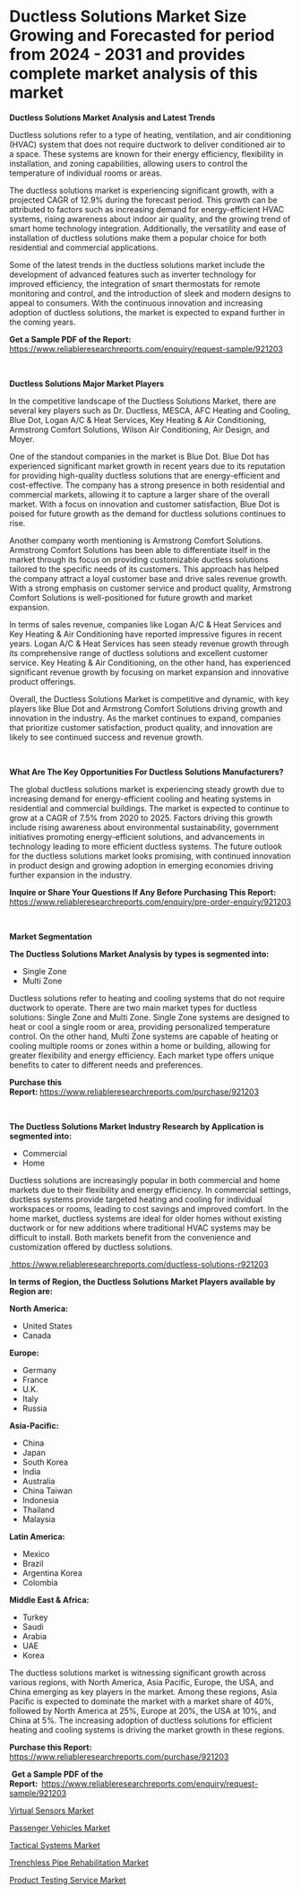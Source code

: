 <p><h1>Ductless Solutions Market Size Growing and Forecasted for period from 2024 - 2031 and provides complete market analysis of this market</h1></p><p><strong>Ductless Solutions Market Analysis and Latest Trends</strong></p>
<p><p>Ductless solutions refer to a type of heating, ventilation, and air conditioning (HVAC) system that does not require ductwork to deliver conditioned air to a space. These systems are known for their energy efficiency, flexibility in installation, and zoning capabilities, allowing users to control the temperature of individual rooms or areas.</p><p>The ductless solutions market is experiencing significant growth, with a projected CAGR of 12.9% during the forecast period. This growth can be attributed to factors such as increasing demand for energy-efficient HVAC systems, rising awareness about indoor air quality, and the growing trend of smart home technology integration. Additionally, the versatility and ease of installation of ductless solutions make them a popular choice for both residential and commercial applications.</p><p>Some of the latest trends in the ductless solutions market include the development of advanced features such as inverter technology for improved efficiency, the integration of smart thermostats for remote monitoring and control, and the introduction of sleek and modern designs to appeal to consumers. With the continuous innovation and increasing adoption of ductless solutions, the market is expected to expand further in the coming years.</p></p>
<p><strong>Get a Sample PDF of the Report:&nbsp;</strong> <a href="https://www.reliableresearchreports.com/enquiry/request-sample/921203">https://www.reliableresearchreports.com/enquiry/request-sample/921203</a></p>
<p>&nbsp;</p>
<p><strong>Ductless Solutions Major Market Players</strong></p>
<p><p>In the competitive landscape of the Ductless Solutions Market, there are several key players such as Dr. Ductless, MESCA, AFC Heating and Cooling, Blue Dot, Logan A/C & Heat Services, Key Heating & Air Conditioning, Armstrong Comfort Solutions, Wilson Air Conditioning, Air Design, and Moyer.</p><p>One of the standout companies in the market is Blue Dot. Blue Dot has experienced significant market growth in recent years due to its reputation for providing high-quality ductless solutions that are energy-efficient and cost-effective. The company has a strong presence in both residential and commercial markets, allowing it to capture a larger share of the overall market. With a focus on innovation and customer satisfaction, Blue Dot is poised for future growth as the demand for ductless solutions continues to rise.</p><p>Another company worth mentioning is Armstrong Comfort Solutions. Armstrong Comfort Solutions has been able to differentiate itself in the market through its focus on providing customizable ductless solutions tailored to the specific needs of its customers. This approach has helped the company attract a loyal customer base and drive sales revenue growth. With a strong emphasis on customer service and product quality, Armstrong Comfort Solutions is well-positioned for future growth and market expansion.</p><p>In terms of sales revenue, companies like Logan A/C & Heat Services and Key Heating & Air Conditioning have reported impressive figures in recent years. Logan A/C & Heat Services has seen steady revenue growth through its comprehensive range of ductless solutions and excellent customer service. Key Heating & Air Conditioning, on the other hand, has experienced significant revenue growth by focusing on market expansion and innovative product offerings.</p><p>Overall, the Ductless Solutions Market is competitive and dynamic, with key players like Blue Dot and Armstrong Comfort Solutions driving growth and innovation in the industry. As the market continues to expand, companies that prioritize customer satisfaction, product quality, and innovation are likely to see continued success and revenue growth.</p></p>
<p>&nbsp;</p>
<p><strong>What Are The Key Opportunities For Ductless Solutions Manufacturers?</strong></p>
<p><p>The global ductless solutions market is experiencing steady growth due to increasing demand for energy-efficient cooling and heating systems in residential and commercial buildings. The market is expected to continue to grow at a CAGR of 7.5% from 2020 to 2025. Factors driving this growth include rising awareness about environmental sustainability, government initiatives promoting energy-efficient solutions, and advancements in technology leading to more efficient ductless systems. The future outlook for the ductless solutions market looks promising, with continued innovation in product design and growing adoption in emerging economies driving further expansion in the industry.</p></p>
<p><strong>Inquire or Share Your Questions If Any Before Purchasing This Report:</strong> <a href="https://www.reliableresearchreports.com/enquiry/pre-order-enquiry/921203">https://www.reliableresearchreports.com/enquiry/pre-order-enquiry/921203</a></p>
<p>&nbsp;</p>
<p><strong>Market Segmentation</strong></p>
<p><strong>The Ductless Solutions Market Analysis by types is segmented into:</strong></p>
<p><ul><li>Single Zone</li><li>Multi Zone</li></ul></p>
<p><p>Ductless solutions refer to heating and cooling systems that do not require ductwork to operate. There are two main market types for ductless solutions: Single Zone and Multi Zone. Single Zone systems are designed to heat or cool a single room or area, providing personalized temperature control. On the other hand, Multi Zone systems are capable of heating or cooling multiple rooms or zones within a home or building, allowing for greater flexibility and energy efficiency. Each market type offers unique benefits to cater to different needs and preferences.</p></p>
<p><strong>Purchase this Report:&nbsp;</strong><a href="https://www.reliableresearchreports.com/purchase/921203">https://www.reliableresearchreports.com/purchase/921203</a></p>
<p>&nbsp;</p>
<p><strong>The Ductless Solutions Market Industry Research by Application is segmented into:</strong></p>
<p><ul><li>Commercial</li><li>Home</li></ul></p>
<p><p>Ductless solutions are increasingly popular in both commercial and home markets due to their flexibility and energy efficiency. In commercial settings, ductless systems provide targeted heating and cooling for individual workspaces or rooms, leading to cost savings and improved comfort. In the home market, ductless systems are ideal for older homes without existing ductwork or for new additions where traditional HVAC systems may be difficult to install. Both markets benefit from the convenience and customization offered by ductless solutions.</p></p>
<p><a href="https://www.reliableresearchreports.com/ductless-solutions-r921203">&nbsp;https://www.reliableresearchreports.com/ductless-solutions-r921203</a></p>
<p><strong>In terms of Region, the Ductless Solutions Market Players available by Region are:</strong></p>
<p>
    <p> <strong> North America: </strong>
        <ul>
            <li>United States</li>
            <li>Canada</li>
        </ul>
        </p> 
    <p> <strong> Europe: </strong>
        <ul>
            <li>Germany</li>
            <li>France</li>
            <li>U.K.</li>
            <li>Italy</li>
            <li>Russia</li>
        </ul>
        </p> 
    <p> <strong> Asia-Pacific: </strong>
        <ul>
            <li>China</li>
            <li>Japan</li>
            <li>South Korea</li>
            <li>India</li>
            <li>Australia</li>
            <li>China Taiwan</li>
            <li>Indonesia</li>
            <li>Thailand</li>
            <li>Malaysia</li>
        </ul>
        </p> 
    <p> <strong> Latin America: </strong>
        <ul>
            <li>Mexico</li>
            <li>Brazil</li>
            <li>Argentina Korea</li>
            <li>Colombia</li>
        </ul>
        </p> 
    <p> <strong> Middle East & Africa: </strong>
        <ul>
            <li>Turkey</li>
            <li>Saudi</li>
            <li>Arabia</li>
            <li>UAE</li>
            <li>Korea</li>
        </ul>
    </p>
    </p>
<p><p>The ductless solutions market is witnessing significant growth across various regions, with North America, Asia Pacific, Europe, the USA, and China emerging as key players in the market. Among these regions, Asia Pacific is expected to dominate the market with a market share of 40%, followed by North America at 25%, Europe at 20%, the USA at 10%, and China at 5%. The increasing adoption of ductless solutions for efficient heating and cooling systems is driving the market growth in these regions.</p></p>
<p><strong>Purchase this Report: </strong><a href="https://www.reliableresearchreports.com/purchase/921203">https://www.reliableresearchreports.com/purchase/921203</a></p>
<p>&nbsp;<strong>Get a Sample PDF of the Report:&nbsp;&nbsp;</strong><a href="https://www.reliableresearchreports.com/enquiry/request-sample/921203">https://www.reliableresearchreports.com/enquiry/request-sample/921203</a></p>
<p><strong></strong></p>
<p><p><a href="https://github.com/alexxisgm/Market-Research-Report-List-2/blob/main/virtual-sensors-market.md">Virtual Sensors Market</a></p><p><a href="https://github.com/sifatuddin25/Market-Research-Report-List-2/blob/main/passenger-vehicles-market.md">Passenger Vehicles Market</a></p><p><a href="https://github.com/HenrietteMills1/Market-Research-Report-List-2/blob/main/tactical-systems-market.md">Tactical Systems Market</a></p><p><a href="https://github.com/wrwgzwbr35/Market-Research-Report-List-2/blob/main/trenchless-pipe-rehabilitation-market.md">Trenchless Pipe Rehabilitation Market</a></p><p><a href="https://github.com/mdhefjumiah/Market-Research-Report-List-2/blob/main/product-testing-service-market.md">Product Testing Service Market</a></p></p>